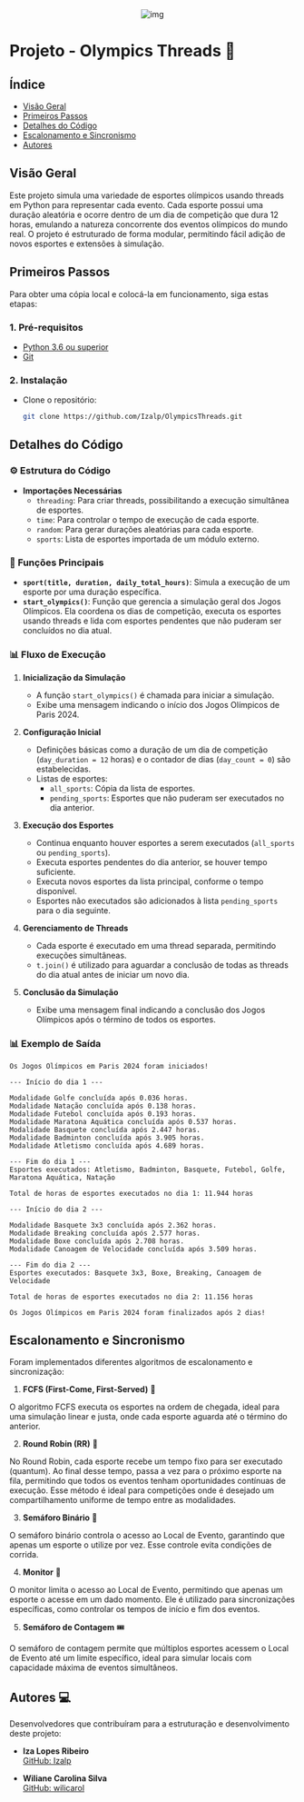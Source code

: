<div style="text-align: center;">
  <img src="https://github.com/user-attachments/assets/fc545583-f9af-4f79-b9ed-df713148e325" alt="img">
</div>

# **Projeto - Olympics Threads** 🏅

## **Índice**

- [Visão Geral](#visão-geral)
- [Primeiros Passos](#primeiros-passos)
- [Detalhes do Código](#detalhes-do-código)
- [Escalonamento e Sincronismo](#escalonamento-e-sincronismo)
- [Autores](#autores)

## **Visão Geral**

Este projeto simula uma variedade de esportes olímpicos usando threads em Python para representar cada evento. Cada esporte possui uma duração aleatória e ocorre dentro de um dia de competição que dura 12 horas, emulando a natureza concorrente dos eventos olímpicos do mundo real. O projeto é estruturado de forma modular, permitindo fácil adição de novos esportes e extensões à simulação.

## **Primeiros Passos**

Para obter uma cópia local e colocá-la em funcionamento, siga estas etapas:

### 1. **Pré-requisitos**

- [Python 3.6 ou superior](https://www.python.org/downloads/)
- [Git](https://git-scm.com/downloads)

### 2. **Instalação**

- Clone o repositório:

  ```bash
  git clone https://github.com/Izalp/OlympicsThreads.git
  ```

## **Detalhes do Código**

### ⚙️ Estrutura do Código

- **Importações Necessárias**
  - `threading`: Para criar threads, possibilitando a execução simultânea de esportes.
  - `time`: Para controlar o tempo de execução de cada esporte.
  - `random`: Para gerar durações aleatórias para cada esporte.
  - `sports`: Lista de esportes importada de um módulo externo.

### 🔧 Funções Principais

- **`sport(title, duration, daily_total_hours)`**: Simula a execução de um esporte por uma duração específica.
- **`start_olympics()`**: Função que gerencia a simulação geral dos Jogos Olímpicos. Ela coordena os dias de competição, executa os esportes usando threads e lida com esportes pendentes que não puderam ser concluídos no dia atual.

### 📊 Fluxo de Execução

1. **Inicialização da Simulação**

   - A função `start_olympics()` é chamada para iniciar a simulação.
   - Exibe uma mensagem indicando o início dos Jogos Olímpicos de Paris 2024.

2. **Configuração Inicial**

   - Definições básicas como a duração de um dia de competição (`day_duration = 12` horas) e o contador de dias (`day_count = 0`) são estabelecidas.
   - Listas de esportes:
     - `all_sports`: Cópia da lista de esportes.
     - `pending_sports`: Esportes que não puderam ser executados no dia anterior.

3. **Execução dos Esportes**

   - Continua enquanto houver esportes a serem executados (`all_sports` ou `pending_sports`).
   - Executa esportes pendentes do dia anterior, se houver tempo suficiente.
   - Executa novos esportes da lista principal, conforme o tempo disponível.
   - Esportes não executados são adicionados à lista `pending_sports` para o dia seguinte.

4. **Gerenciamento de Threads**

   - Cada esporte é executado em uma thread separada, permitindo execuções simultâneas.
   - `t.join()` é utilizado para aguardar a conclusão de todas as threads do dia atual antes de iniciar um novo dia.

5. **Conclusão da Simulação**
   - Exibe uma mensagem final indicando a conclusão dos Jogos Olímpicos após o término de todos os esportes.

### 📊 Exemplo de Saída

```plaintext
Os Jogos Olímpicos em Paris 2024 foram iniciados!

--- Início do dia 1 ---

Modalidade Golfe concluída após 0.036 horas.
Modalidade Natação concluída após 0.138 horas.
Modalidade Futebol concluída após 0.193 horas.
Modalidade Maratona Aquática concluída após 0.537 horas.
Modalidade Basquete concluída após 2.447 horas.
Modalidade Badminton concluída após 3.905 horas.
Modalidade Atletismo concluída após 4.689 horas.

--- Fim do dia 1 ---
Esportes executados: Atletismo, Badminton, Basquete, Futebol, Golfe, Maratona Aquática, Natação

Total de horas de esportes executados no dia 1: 11.944 horas

--- Início do dia 2 ---

Modalidade Basquete 3x3 concluída após 2.362 horas.
Modalidade Breaking concluída após 2.577 horas.
Modalidade Boxe concluída após 2.708 horas.
Modalidade Canoagem de Velocidade concluída após 3.509 horas.

--- Fim do dia 2 ---
Esportes executados: Basquete 3x3, Boxe, Breaking, Canoagem de Velocidade

Total de horas de esportes executados no dia 2: 11.156 horas

Os Jogos Olímpicos em Paris 2024 foram finalizados após 2 dias!
```
## **Escalonamento e Sincronismo**

Foram implementados diferentes algoritmos de escalonamento e sincronização:

1. **FCFS (First-Come, First-Served)** 🏁
   
O algoritmo FCFS executa os esportes na ordem de chegada, ideal para uma simulação linear e justa, onde cada esporte aguarda até o término do anterior.

2. **Round Robin (RR)** 🔄
   
No Round Robin, cada esporte recebe um tempo fixo para ser executado (quantum). Ao final desse tempo, passa a vez para o próximo esporte na fila, permitindo que todos os eventos tenham oportunidades contínuas de execução. Esse método é ideal para competições onde é desejado um compartilhamento uniforme de tempo entre as modalidades.

3. **Semáforo Binário** 🚦
   
O semáforo binário controla o acesso ao Local de Evento, garantindo que apenas um esporte o utilize por vez. Esse controle evita condições de corrida.

4. **Monitor** 🔐
   
O monitor limita o acesso ao Local de Evento, permitindo que apenas um esporte o acesse em um dado momento. Ele é utilizado para sincronizações específicas, como controlar os tempos de início e fim dos eventos.

5. **Semáforo de Contagem** 🎟️
   
O semáforo de contagem permite que múltiplos esportes acessem o Local de Evento até um limite específico, ideal para simular locais com capacidade máxima de eventos simultâneos.

## **Autores** 💻

Desenvolvedores que contribuíram para a estruturação e desenvolvimento deste projeto:

- **Iza Lopes Ribeiro**  
  [GitHub: Izalp](https://github.com/Izalp)

- **Wiliane Carolina Silva**  
  [GitHub: wilicarol](https://github.com/wilicarol)
